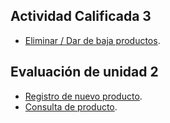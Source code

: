 ## Actividad Calificada 3

- [Eliminar / Dar de baja productos](https://youtu.be/3cEQwrUeKBA).


## Evaluación de unidad 2

- [Registro de nuevo producto](https://youtu.be/XxHwabgP8Fs).
- [Consulta de producto](https://youtu.be/5_3iKwbJLBo).
